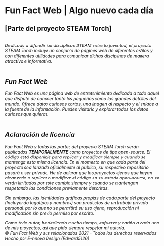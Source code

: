 # Fun Fact Web | Algo nuevo cada día
<h2>[Parte del proyecto STEAM Torch]</h2><br>
<i>Dedicado a difundir las disciplinas STEAM entre la juventud, el proyecto STEAM Torch incluye un conjunto de páginas web de diferentes estilos y con diferentes utilidades para comunicar dichas disciplinas de manera atractiva e informativa.<i><br><br>
  
<h2>Fun Fact Web</h2>
<i>Fun Fact Web</i> es una página web de entretenimiento dedicada a todo aquel que disfrute de conocer tanto los pequeños como los grandes detalles del mundo. Ofrece datos curiosos cortos, una imagen al respecto y el enlace a la fuente de la información. Puedes visitarla y explorar todos los datos curiosos que quieras.
<br><br>

<h2>Aclaración de licencia</h2>
<p>Fun Fact Web y todas las partes del proyecto STEAM Torch serán publicados <i><b>TEMPORALMENTE</b></i> como proyectos de tipo <i>open-source</i>. El código está disponible para replicar y modificar siempre y cuando se mantenga esta misma licencia. En el momento en que cada parte del proyecto sea lanzada oficialmente al público, su respectivo repositorio pasará a ser privado. He de aclarar que los proyectos ajenos que hayan alcanzado a replicar o modificar el código en su estado <i>open-source</i>, no se verán limitados por este cambio siempre y cuando se mantengan respetando las condiciones previamente descritas.</p>
  
<p>Sin embargo, las identidades gráficas propias de cada parte del proyecto (Incluyendo logotipos y nombres) son productos de un trabajo privado personal, por lo que no se permitirá su uso ajeno, reproducción ni modificación sin previo permiso por escrito. </p>
  
<p>Como todo autor, he dedicado mucho tiempo, esfuerzo y cariño a cada uno de mis proyectos, así que pido siempre respetar mi autoría.<br>
© Fun Fact Web y sus relacionados 2021 - Todos los derechos reservados<br>
Hecho por E-nnova Design (Edward5126)</p>
